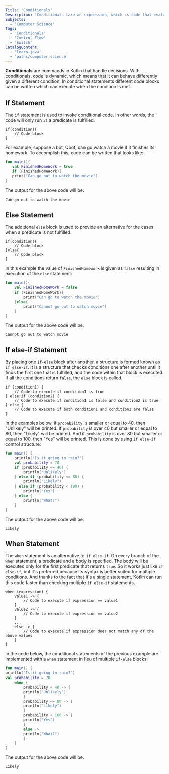 ```yaml
---
Title: 'Conditionals'
Description: 'Conditionals take an expression, which is code that evaluates to determine a value, and does something if it is true or false.'
Subjects:
  - 'Computer Science'
Tags:
  - 'Conditionals'
  - 'Control Flow'
  - 'Switch'
CatalogContent:
  - 'learn-java'
  - 'paths/computer-science'
---
```


**Conditionals** are commands in Kotlin that handle decisions. With conditionals, code is dynamic, which means that it can behave differently given a different condition. In conditional statements different code blocks can be written which can execute when the condition is met.

## If Statement

The `if` statement is used to invoke conditional code. In other words, the code will only run `if` a predicate is fulfilled.

```pseudo
if(condition){
    // Code block
}
```

For example, suppose a bot, Qbot, can go watch a movie if it finishes its homework. To accomplish this, code can be written that looks like:

```kotlin
fun main(){
   val FinishedHomeWork = true
   if (FinishedHomeWork){
   print("Can go out to watch the movie")
}
```

The output for the above code will be:

```shell
Can go out to watch the movie
```

## Else Statement

The additional `else` block is used to provide an alternative for the cases when a predicate is not fulfilled.

```pseudo
if(condition){
    // Code block
}else{
    // Code block
}
```

In this example the value of `FinishedHomework` is given as `false` resulting in execution of the `else` statement:

```kotlin
fun main(){
    val FinishedHomeWork = false
    if (FinishedHomeWork){
        print("Can go to watch the movie")
    }else{
        print("Cannot go out to watch movie")
    }
}
```

The output for the above code will be:

```shell
Cannot go out to watch movie
```

## If else-if Statement

By placing one `if-else` block after another, a structure is formed known as `if else-if`. It is a structure that checks conditions one after another until it finds the first one that is fulfilled, and the code within that block is executed. If all the conditions return `false`, the `else` block is called.

```pseudo
if (condition1) {
    // Code to execute if condition1 is true
} else if (condition2) {
    // Code to execute if condition1 is false and condition2 is true
} else {
    // Code to execute if both condition1 and condition2 are false
}
```

In the examples below, if `probability` is smaller or equal to 40, then "Unlikely" will be printed. If `probability` is over 40 but smaller or equal to 80, then "Likely" will be printed. And if `probability` is over 80 but smaller or equal to 100, then "Yes" will be printed. This is done by using `if else-if` control structure:

```kotlin
fun main() {
    println("Is it going to rain?")
    val probability = 70
    if (probability <= 40) {
        println("Unlikely")
    } else if (probability <= 80) {
        println("Likely")
    } else if (probability < 100) {
        println("Yes")
    } else {
        println("What?")
    }
}
```

The output for the above code will be:

```shell
Likely
```

## When Statement

The `when` statement is an alternative to `if else-if`. On every branch of the `when` statement, a predicate and a body is specified. The body will be executed only for the first predicate that returns `true`. So it works just like `if else-if`, but it's preferred because its syntax is better suited for multiple conditions. And thanks to the fact that it's a single statement, Kotlin can run this code faster than checking multiple `if else-if` statements.

```pseudo
when (expression) {
    value1 -> {
        // Code to execute if expression == value1
    }
    value2 -> {
        // Code to execute if expression == value2
    }
    ...
    else -> {
        // Code to execute if expression does not match any of the above values
    }
}
```

In the code below, the conditional statements of the previous example are implemented with a `when` statement in lieu of multiple `if-else` blocks:

```kotlin
fun main() {
println("Is it going to rain?")
val probability = 70
    when {
        probability < 40 -> {
        println("Unlikely")
        }
        probability <= 80 -> {
        println("Likely")
        }
        probability < 100 -> {
        println("Yes")
        }
        else ->
        println("What?")
        }
    }
}
```

The output for the above code will be:

```shell
Likely
```
